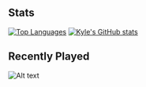 ## Stats

[![Top Languages](https://github-readme-stats.vercel.app/api/top-langs/?username=k20shores&layout=compact)]([https://github.com/k20shores/github-readme-stats](https://github-readme-stats.vercel.app/api/top-langs/?username=k20shores&layout=compact))
[![Kyle's GitHub stats](https://github-readme-stats.vercel.app/api?username=k20shores)]([https://github.com/k20shores/github-readme-stats](https://github-readme-stats.vercel.app/api?username=k20shores))

## Recently Played
![Alt text](https://spotify-recently-played-readme.vercel.app/api?user=12144745061)
